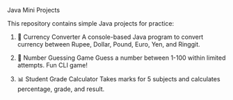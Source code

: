 Java Mini Projects

This repository contains simple Java projects for practice:

 1. 💱 Currency Converter
A console-based Java program to convert currency between Rupee, Dollar, Pound, Euro, Yen, and Ringgit.

 2. 🎯 Number Guessing Game
Guess a number between 1-100 within limited attempts. Fun CLI game!

 3. 📊 Student Grade Calculator
Takes marks for 5 subjects and calculates percentage, grade, and result.
